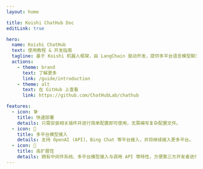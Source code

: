 ```yaml
---
layout: home

title: Koishi ChatHub Doc
editLink: true

hero:
  name: Koishi ChatHub
  text: 使用教程 & 开发指南
  tagline: 基于 Koishi 机器人框架，由 LangChain 驱动开发，提供多平台语言模型聊天服务，支持多种输出格式，具备高度可扩展性的插件系统
  actions:
    - theme: brand
      text: 了解更多
      link: /guide/introduction
    - theme: alt
      text: 在 GitHub 上查看
      link: https://github.com/ChatHubLab/chathub

features:
  - icon: 🛠️
    title: 快速部署 
    details: 只需安装相关插件并进行简单配置即可使用，无需编写复杂配置文件。
  - icon: 🌻
    title: 多平台模型接入
    details: 支持 OpenAI (API)、Bing Chat 等平台接入，并将继续接入更多平台。
  - icon: 🔩
    title: 高扩展性
    details: 拥有中间件系统、多平台模型接入与调用 API 等特性，方便第三方开发者进行扩展。
---
```


<script setup>

import { onMounted } from 'vue';
import { fetchReleaseTag } from '.vitepress/utils/fetchReleaseTag.js';

onMounted(() => {
  fetchReleaseTag()
})

</script>
